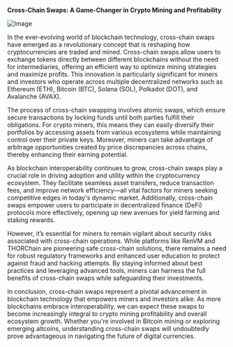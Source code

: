 **Cross-Chain Swaps: A Game-Changer in Crypto Mining and Profitability**

![Image](https://github.com/user-attachments/assets/31692037-0104-4703-abd1-696b6a7dd41b)

In the ever-evolving world of blockchain technology, cross-chain swaps have emerged as a revolutionary concept that is reshaping how cryptocurrencies are traded and mined. Cross-chain swaps allow users to exchange tokens directly between different blockchains without the need for intermediaries, offering an efficient way to optimize mining strategies and maximize profits. This innovation is particularly significant for miners and investors who operate across multiple decentralized networks such as Ethereum (ETH), Bitcoin (BTC), Solana (SOL), Polkadot (DOT), and Avalanche (AVAX).

The process of cross-chain swapping involves atomic swaps, which ensure secure transactions by locking funds until both parties fulfill their obligations. For crypto miners, this means they can easily diversify their portfolios by accessing assets from various ecosystems while maintaining control over their private keys. Moreover, miners can take advantage of arbitrage opportunities created by price discrepancies across chains, thereby enhancing their earning potential.

As blockchain interoperability continues to grow, cross-chain swaps play a crucial role in driving adoption and utility within the cryptocurrency ecosystem. They facilitate seamless asset transfers, reduce transaction fees, and improve network efficiency—all vital factors for miners seeking competitive edges in today's dynamic market. Additionally, cross-chain swaps empower users to participate in decentralized finance (DeFi) protocols more effectively, opening up new avenues for yield farming and staking rewards.

However, it’s essential for miners to remain vigilant about security risks associated with cross-chain operations. While platforms like RenVM and THORChain are pioneering safe cross-chain solutions, there remains a need for robust regulatory frameworks and enhanced user education to protect against fraud and hacking attempts. By staying informed about best practices and leveraging advanced tools, miners can harness the full benefits of cross-chain swaps while safeguarding their investments.

In conclusion, cross-chain swaps represent a pivotal advancement in blockchain technology that empowers miners and investors alike. As more blockchains embrace interoperability, we can expect these swaps to become increasingly integral to crypto mining profitability and overall ecosystem growth. Whether you're involved in Bitcoin mining or exploring emerging altcoins, understanding cross-chain swaps will undoubtedly prove advantageous in navigating the future of digital currencies.